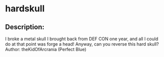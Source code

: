 
# hardskull
## Description:
I broke a metal skull I brought back from DEF CON one year, and all I could do at that point was forge a head! Anyway, can you reverse this hard skull? Author: theKidOfArcrania (Perfect Blue)

